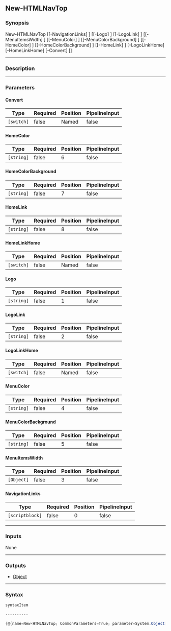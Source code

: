 New-HTMLNavTop
--------------

### Synopsis

New-HTMLNavTop [[-NavigationLinks] <scriptblock>] [[-Logo] <string>] [[-LogoLink] <string>] [[-MenuItemsWidth] <Object>] [[-MenuColor] <string>] [[-MenuColorBackground] <string>] [[-HomeColor] <string>] [[-HomeColorBackground] <string>] [[-HomeLink] <string>] [-LogoLinkHome] [-HomeLinkHome] [-Convert] [<CommonParameters>]

---

### Description

---

### Parameters
#### **Convert**

|Type      |Required|Position|PipelineInput|
|----------|--------|--------|-------------|
|`[switch]`|false   |Named   |false        |

#### **HomeColor**

|Type      |Required|Position|PipelineInput|
|----------|--------|--------|-------------|
|`[string]`|false   |6       |false        |

#### **HomeColorBackground**

|Type      |Required|Position|PipelineInput|
|----------|--------|--------|-------------|
|`[string]`|false   |7       |false        |

#### **HomeLink**

|Type      |Required|Position|PipelineInput|
|----------|--------|--------|-------------|
|`[string]`|false   |8       |false        |

#### **HomeLinkHome**

|Type      |Required|Position|PipelineInput|
|----------|--------|--------|-------------|
|`[switch]`|false   |Named   |false        |

#### **Logo**

|Type      |Required|Position|PipelineInput|
|----------|--------|--------|-------------|
|`[string]`|false   |1       |false        |

#### **LogoLink**

|Type      |Required|Position|PipelineInput|
|----------|--------|--------|-------------|
|`[string]`|false   |2       |false        |

#### **LogoLinkHome**

|Type      |Required|Position|PipelineInput|
|----------|--------|--------|-------------|
|`[switch]`|false   |Named   |false        |

#### **MenuColor**

|Type      |Required|Position|PipelineInput|
|----------|--------|--------|-------------|
|`[string]`|false   |4       |false        |

#### **MenuColorBackground**

|Type      |Required|Position|PipelineInput|
|----------|--------|--------|-------------|
|`[string]`|false   |5       |false        |

#### **MenuItemsWidth**

|Type      |Required|Position|PipelineInput|
|----------|--------|--------|-------------|
|`[Object]`|false   |3       |false        |

#### **NavigationLinks**

|Type           |Required|Position|PipelineInput|
|---------------|--------|--------|-------------|
|`[scriptblock]`|false   |0       |false        |

---

### Inputs
None

---

### Outputs
* [Object](https://learn.microsoft.com/en-us/dotnet/api/System.Object)

---

### Syntax
```PowerShell
syntaxItem
```
```PowerShell
----------
```
```PowerShell
{@{name=New-HTMLNavTop; CommonParameters=True; parameter=System.Object[]}}
```
